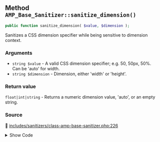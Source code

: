 ## Method `AMP_Base_Sanitizer::sanitize_dimension()`

```php
public function sanitize_dimension( $value, $dimension );
```

Sanitizes a CSS dimension specifier while being sensitive to dimension context.

### Arguments

* `string $value` - A valid CSS dimension specifier; e.g. 50, 50px, 50%. Can be &#039;auto&#039; for width.
* `string $dimension` - Dimension, either &#039;width&#039; or &#039;height&#039;.

### Return value

`float|int|string` - Returns a numeric dimension value, &#039;auto&#039;, or an empty string.

### Source

:link: [includes/sanitizers/class-amp-base-sanitizer.php:226](../../includes/sanitizers/class-amp-base-sanitizer.php#L226-L253)

<details>
<summary>Show Code</summary>

```php
public function sanitize_dimension( $value, $dimension ) {
	// Allows 0 to be used as valid dimension.
	if ( null === $value ) {
		return '';
	}
	// Allow special 'auto' value for fixed-height layout.
	if ( 'width' === $dimension && 'auto' === $value ) {
		return $value;
	}
	// Accepts both integers and floats & prevents negative values.
	if ( is_numeric( $value ) ) {
		return max( 0, (float) $value );
	}
	if ( AMP_String_Utils::endswith( $value, 'px' ) ) {
		return absint( $value );
	}
	if ( AMP_String_Utils::endswith( $value, '%' ) && 'width' === $dimension && isset( $this->args['content_max_width'] ) ) {
		$percentage = absint( $value ) / 100;
		return round( $percentage * $this->args['content_max_width'] );
	}
	return '';
}
```

</details>
